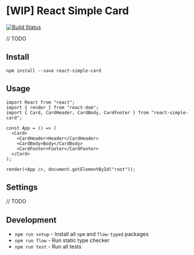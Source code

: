 # [WIP] React Simple Card
[![Build Status](https://travis-ci.org/ummahusla/react-simple-card.svg?branch=master)](https://travis-ci.org/ummahusla/react-simple-card)

// TODO

## Install

```
npm install --save react-simple-card
```

## Usage

```
import React from "react";
import { render } from "react-dom";
import { Card, CardHeader, CardBody, CardFooter } from "react-simple-card";

const App = () => (
  <Card>
    <CardHeader>Header</CardHeader>
    <CardBody>Body</CardBody>
    <CardFooter>Footer</CardFooter>
  </Card>
);

render(<App />, document.getElementById("root"));
```

## Settings

// TODO

## Development

* `npm run setup` - Install all `npm` and `flow-typed` packages
* `npm run flow` - Run static type checker
* `npm run test` - Run all tests

